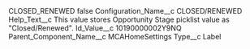<?xml version="1.0" encoding="UTF-8"?>
<CustomMetadata xmlns="http://soap.sforce.com/2006/04/metadata" xmlns:xsi="http://www.w3.org/2001/XMLSchema-instance" xmlns:xsd="http://www.w3.org/2001/XMLSchema">
    <label>CLOSED_RENEWED</label>
    <protected>false</protected>
    <values>
        <field>Configuration_Name__c</field>
        <value xsi:type="xsd:string">CLOSED/RENEWED</value>
    </values>
    <values>
        <field>Help_Text__c</field>
        <value xsi:type="xsd:string">This value stores Opportunity Stage picklist value as &quot;Closed/Renewed&quot;.</value>
    </values>
    <values>
        <field>Id_Value__c</field>
        <value xsi:type="xsd:string">10190000002Y9NQ</value>
    </values>
    <values>
        <field>Parent_Component_Name__c</field>
        <value xsi:type="xsd:string">MCAHomeSettings</value>
    </values>
    <values>
        <field>Type__c</field>
        <value xsi:type="xsd:string">Label</value>
    </values>
</CustomMetadata>
